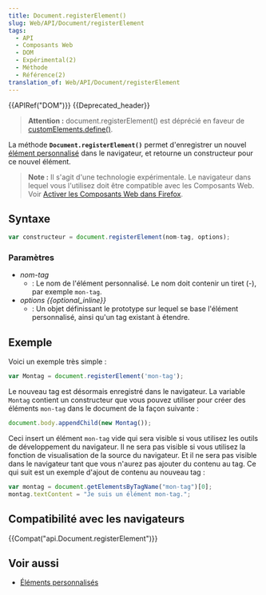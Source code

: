 ```yaml
---
title: Document.registerElement()
slug: Web/API/Document/registerElement
tags:
  - API
  - Composants Web
  - DOM
  - Expérimental(2)
  - Méthode
  - Référence(2)
translation_of: Web/API/Document/registerElement
---
```


{{APIRef("DOM")}} {{Deprecated_header}}

> **Attention :** document.registerElement() est déprécié en faveur de [customElements.define()](/fr/docs/Web/API/CustomElementRegistry/define).

La méthode **`Document.registerElement()`** permet d'enregistrer un nouvel [élément personnalisé](/fr/docs/Web/Web_Components/Custom_Elements) dans le navigateur, et retourne un constructeur pour ce nouvel élément.

> **Note :** Il s'agit d'une technologie expérimentale. Le navigateur dans lequel vous l'utilisez doit être compatible avec les Composants Web. Voir [Activer les Composants Web dans Firefox](/fr/docs/Web/Web_Components#Activer_les_Web_Components_dans_Firefox).

## Syntaxe

```js
var constructeur = document.registerElement(nom-tag, options);
```

### Paramètres

- _nom-tag_
  - : Le nom de l'élément personnalisé. Le nom doit contenir un tiret (-), par exemple `mon-tag`.
- _options {{optional_inline}}_
  - : Un objet définissant le prototype sur lequel se base l'élément personnalisé, ainsi qu'un tag existant à étendre.

## Exemple

Voici un exemple très simple :

```js
var Montag = document.registerElement('mon-tag');
```

Le nouveau tag est désormais enregistré dans le navigateur. La variable `Montag` contient un constructeur que vous pouvez utiliser pour créer des éléments `mon-tag` dans le document de la façon suivante :

```js
document.body.appendChild(new Montag());
```

Ceci insert un élément `mon-tag` vide qui sera visible si vous utilisez les outils de développement du navigateur. Il ne sera pas visible si vous utilisez la fonction de visualisation de la source du navigateur. Et il ne sera pas visible dans le navigateur tant que vous n'aurez pas ajouter du contenu au tag. Ce qui suit est un exemple d'ajout de contenu au nouveau tag :

```js
var montag = document.getElementsByTagName("mon-tag")[0];
montag.textContent = "Je suis un élément mon-tag.";
```

## Compatibilité avec les navigateurs

{{Compat("api.Document.registerElement")}}

## Voir aussi

- [Éléments personnalisés](/fr/docs/Web/Web_Components/Custom_Elements)
